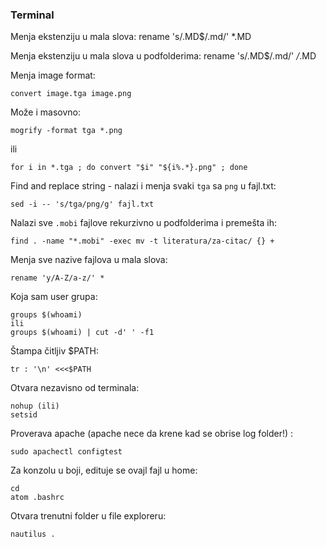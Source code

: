 ### Terminal

Menja ekstenziju u mala slova:
rename 's/\.MD$/.md/' *.MD

Menja ekstenziju u mala slova u podfolderima:
rename 's/\.MD$/.md/' */*.MD

Menja image format:
```
convert image.tga image.png
```
Može i masovno:
```
mogrify -format tga *.png  
```
ili
```
for i in *.tga ; do convert "$i" "${i%.*}.png" ; done
```

Find and replace string - nalazi i menja svaki `tga` sa `png` u fajl.txt:
```
sed -i -- 's/tga/png/g' fajl.txt
```

Nalazi sve `.mobi` fajlove rekurzivno u podfolderima i premešta ih:
```
find . -name "*.mobi" -exec mv -t literatura/za-citac/ {} +
```

Menja sve nazive fajlova u mala slova:
```
rename 'y/A-Z/a-z/' *
```

Koja sam user grupa:
```
groups $(whoami)
ili
groups $(whoami) | cut -d' ' -f1
```

Štampa čitljiv $PATH:
```
tr : '\n' <<<$PATH
```

Otvara nezavisno od terminala:
```
nohup (ili)
setsid
```

Proverava apache (apache nece da krene kad se obrise log folder!) :
```
sudo apachectl configtest
```

Za konzolu u boji, edituje se ovajl fajl u home:
```
cd
atom .bashrc
```

Otvara trenutni folder u file exploreru:
```
nautilus .
```
